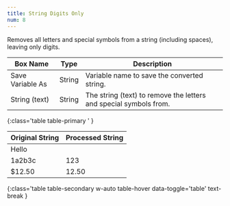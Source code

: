 ```yaml
---
title: String Digits Only
num: 8
---
```


Removes all letters and special symbols from a string (including spaces), leaving only digits.

| Box Name | Type | Description | 
|-------|--------|--------|
| Save Variable As | String | Variable name to save the converted string. |
| String (text) | String | The string (text) to remove the letters and special symbols from. |
{:class='table table-primary ' }

| Original String | Processed String| 
|-------|--------
|Hello||
|1a2b3c |123
|$12.50 | 12.50
{:class='table table-secondary w-auto table-hover data-toggle='table' text-break }









